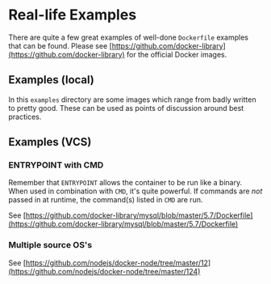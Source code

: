 # Real-life Examples

There are quite a few great examples of well-done `Dockerfile` examples that can be found. Please
see [https://github.com/docker-library](https://github.com/docker-library) for the official Docker images.

## Examples (local)

In this `examples` directory are some images which range from badly written to pretty good.  These can be used as
points of discussion around best practices.

## Examples (VCS)

### ENTRYPOINT with CMD

Remember that `ENTRYPOINT` allows the container to be run like a binary. When used in combination with `CMD`, it's quite
powerful. If commands are *not* passed in at runtime, the command(s) listed in `CMD` are run.

See [https://github.com/docker-library/mysql/blob/master/5.7/Dockerfile](https://github.com/docker-library/mysql/blob/master/5.7/Dockerfile)

### Multiple source OS's

See [https://github.com/nodejs/docker-node/tree/master/12](https://github.com/nodejs/docker-node/tree/master/124)
